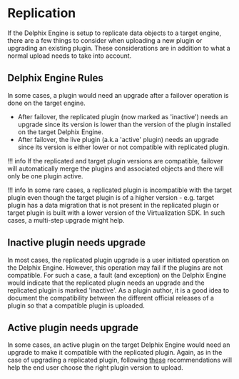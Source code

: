 # Replication

If the Delphix Engine is setup to replicate data objects to a target engine, there are a few things to consider when uploading a new plugin or upgrading an existing plugin. These considerations are in addition to what a normal upload needs to take into account.

## Delphix Engine Rules

In some cases, a plugin would need an upgrade after a failover operation is done on the target engine.

- After failover, the replicated plugin (now marked as 'inactive') needs an upgrade since its version is lower than the version of the plugin installed on the target Delphix Engine.
- After failover, the live plugin (a.k.a 'active' plugin) needs an upgrade since its version is either lower or not compatible with replicated plugin.

!!! info
    If the replicated and target plugin versions are compatible, failover will automatically merge the plugins and associated objects and there will only be one plugin active.

!!! info
    In some rare cases, a replicated plugin is incompatible with the target plugin even though the target plugin is of a higher version - e.g. target plugin has a data migration that is not present in the replicated plugin or target plugin is built with a lower version of the Virtualization SDK. In such cases, a multi-step upgrade might help.

## Inactive plugin needs upgrade
In most cases, the replicated plugin upgrade is a user initiated operation on the Delphix Engine. However, this operation may fail if the plugins are not compatible. For such a case, a fault (and exception) on the Delphix Engine would indicate that the replicated plugin needs an upgrade and the replicated plugin is marked 'inactive'. As a plugin author, it is a good idea to document the compatibility between the different official releases of a plugin so that a compatible plugin is uploaded.

## Active plugin needs upgrade
In some cases, an active plugin on the target Delphix Engine would need an upgrade to make it compatible with the replicated plugin. Again, as in the case of upgrading a replicated plugin, following [these](/Best_Practices/Replication/Managing_Versions_With_Replication.md) recommendations will help the end user choose the right plugin version to upload.
